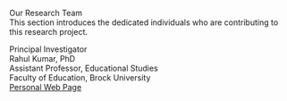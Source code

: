 Our Research Team  
This section introduces the dedicated individuals who are contributing to this research project.  

Principal Investigator  
Rahul Kumar, PhD  
Assistant Professor, Educational Studies  
Faculty of Education, Brock University  
[Personal Web Page](https://rkumar-brock.ca)
